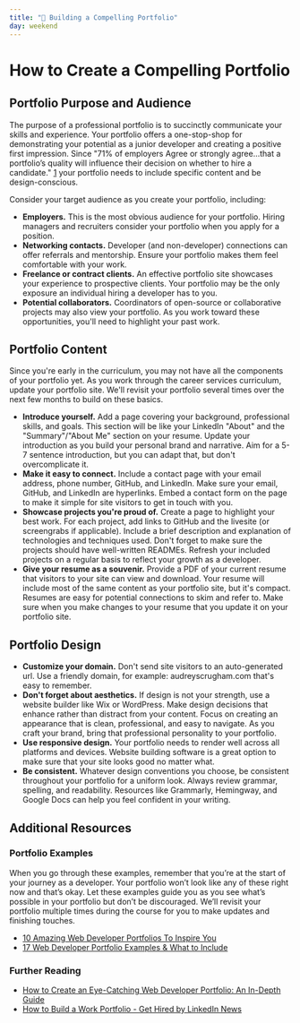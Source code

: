 ```yaml
---
title: "📓 Building a Compelling Portfolio"
day: weekend
---
```


# How to Create a Compelling Portfolio

## Portfolio Purpose and Audience

The purpose of a professional portfolio is to succinctly communicate your skills and experience. Your portfolio offers a one-stop-shop for demonstrating your potential as a junior developer and creating a positive first impression. Since "71% of employers Agree or strongly agree...that a portfolio’s quality will influence their decision on whether to hire a candidate." [1](https://hover.blog/online-portfolio-site-importance/) your portfolio needs to include specific content and be design-conscious.

Consider your target audience as you create your portfolio, including:

* **Employers.** This is the most obvious audience for your portfolio. Hiring managers and recruiters consider your portfolio when you apply for a position. 
* **Networking contacts.** Developer (and non-developer) connections can offer referrals and mentorship. Ensure your portfolio makes them feel comfortable with your work.
* **Freelance or contract clients.** An effective portfolio site showcases your experience to prospective clients. Your portfolio may be the only exposure an individual hiring a developer has to you.
* **Potential collaborators.** Coordinators of open-source or collaborative projects may also view your portfolio. As you work toward these opportunities, you'll need to highlight your past work.

## Portfolio Content

Since you're early in the curriculum, you may not have all the components of your portfolio yet. As you work through the career services curriculum, update your portfolio site. We'll revisit your portfolio several times over the next few months to build on these basics.

*  **Introduce yourself.** Add a page covering your background, professional skills, and goals. This section will be like your LinkedIn "About" and the "Summary"/"About Me" section on your resume. Update your introduction as you build your personal brand and narrative. Aim for a 5-7 sentence introduction, but you can adapt that, but don't overcomplicate it.
* **Make it easy to connect.** Include a contact page with your email address, phone number, GitHub, and LinkedIn. Make sure your email, GitHub, and LinkedIn are hyperlinks. Embed a contact form on the page to make it simple for site visitors to get in touch with you.
* **Showcase projects you're proud of.** Create a page to highlight your best work. For each project, add links to GitHub and the livesite (or screengrabs if applicable). Include a brief description and explanation of technologies and techniques used. Don't forget to make sure the projects should have well-written READMEs. Refresh your included projects on a regular basis to reflect your growth as a developer.
* **Give your resume as a souvenir.** Provide a PDF of your current resume that visitors to your site can view and download. Your resume will include most of the same content as your portfolio site, but it's compact. Resumes are easy for potential connections to skim and refer to. Make sure when you make changes to your resume that you update it on your portfolio site.

## Portfolio Design

* **Customize your domain.** Don't send site visitors to an auto-generated url. Use a friendly domain, for example: audreyscrugham.com that's easy to remember.
* **Don't forget about aesthetics.** If design is not your strength, use a website builder like Wix or WordPress. Make design decisions that enhance rather than distract from your content. Focus on creating an appearance that is clean, professional, and easy to navigate. As you craft your brand, bring that professional personality to your portfolio.
* **Use responsive design.** Your portfolio needs to render well across all platforms and devices. Website building software is a great option to make sure that your site looks good no matter what.
* **Be consistent.** Whatever design conventions you choose, be consistent throughout your portfolio for a uniform look. Always review grammar, spelling, and readability. Resources like Grammarly, Hemingway, and Google Docs can help you feel confident in your writing.

## Additional Resources

### Portfolio Examples

When you go through these examples, remember that you’re at the start of your journey as a developer. Your portfolio won’t look like any of these right now and that’s okay. Let these examples guide you as you see what’s possible in your portfolio but don’t be discouraged. We’ll revisit your portfolio multiple times during the course for you to make updates and finishing touches. 

* [10 Amazing Web Developer Portfolios To Inspire You](https://junocollege.com/blog/10-amazing-web-developer-portfolios-to-inspire-you/)
* [17 Web Developer Portfolio Examples & What to Include](https://mailchimp.com/web-developer-portfolio-examples/)

### Further Reading

* [How to Create an Eye-Catching Web Developer Portfolio: An In-Depth Guide](https://www.hostinger.com/tutorials/build-web-developer-portfolio)
* [How to Build a Work Portfolio - Get Hired by LinkedIn News](https://www.linkedin.com/pulse/how-build-work-portfolio-get-hired-by-linkedin-news/) 
